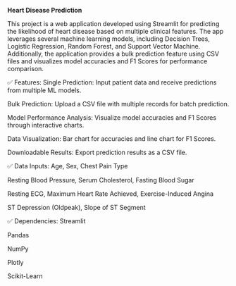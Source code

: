 **Heart Disease Prediction**



This project is a web application developed using Streamlit for predicting the likelihood of heart disease based on multiple clinical features. The app leverages several machine learning models, including Decision Trees, Logistic Regression, Random Forest, and Support Vector Machine. Additionally, the application provides a bulk prediction feature using CSV files and visualizes model accuracies and F1 Scores for performance comparison.

✅ Features:
Single Prediction: Input patient data and receive predictions from multiple ML models.

Bulk Prediction: Upload a CSV file with multiple records for batch prediction.

Model Performance Analysis: Visualize model accuracies and F1 Scores through interactive charts.

Data Visualization: Bar chart for accuracies and line chart for F1 Scores.

Downloadable Results: Export prediction results as a CSV file.

✅ Data Inputs:
Age, Sex, Chest Pain Type

Resting Blood Pressure, Serum Cholesterol, Fasting Blood Sugar

Resting ECG, Maximum Heart Rate Achieved, Exercise-Induced Angina

ST Depression (Oldpeak), Slope of ST Segment

✅ Dependencies:
Streamlit

Pandas

NumPy

Plotly

Scikit-Learn

